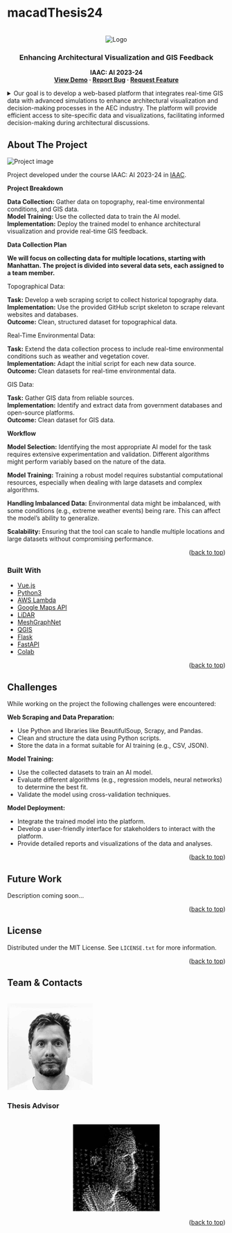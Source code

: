 # macadThesis24
<!-- PROJECT LOGO -->
<br />
<div align="center">
    <img src="https://github.com/ronmaccms/macadThesis24/assets/logos/project-logo.jpg" alt="Logo" width="450">
  <h3 align="center"> Enhancing Architectural Visualization and GIS Feedback </h3>
  <p align="center" style="font-weight: bold;">IAAC: AI 2023-24<br>
    <a href="https://colab.research.google.com/github/ronmaccms/macadThesis24/blob/main/src/notebook.ipynb">View Demo</a>
    ·
    <a href="https://github.com/ronmaccms/macadThesis24/issues">Report Bug</a>
    ·
    <a href="https://github.com/ronmaccms/macadThesis24/issues">Request Feature</a>
  </p>
</div>

<!-- TABLE OF CONTENTS -->
<details>
  <summary>Our goal is to develop a web-based platform that integrates real-time GIS data with advanced simulations to enhance architectural visualization and decision-making processes in the AEC industry. The platform will provide efficient access to site-specific data and visualizations, facilitating informed decision-making during architectural discussions.</summary>
  <ol>
    <li>
      <a href="#about-the-project">About the Project</a>
      <ul>
        <li><a href="#intro">Intro</a></li>
        <li><a href="#built-with">Built With</a></li>
      </ul>
    </li>
    <li><a href="#challenges">Challenges</a></li>
    <li><a href="#license">License</a></li>
    <li><a href="#team">Team</a></li>
  </ol>
</details>

<!-- ABOUT THE PROJECT -->
## About The Project
![Project image](assets/img/project-img.png)

Project developed under the course IAAC: AI 2023-24 in [IAAC](https://iaac.net/).

__Project Breakdown__

__Data Collection:__ Gather data on topography, real-time environmental conditions, and GIS data.  
__Model Training:__ Use the collected data to train the AI model.  
__Implementation:__ Deploy the trained model to enhance architectural visualization and provide real-time GIS feedback.

__Data Collection Plan__

__We will focus on collecting data for multiple locations, starting with Manhattan. The project is divided into several data sets, each assigned to a team member.__

Topographical Data:

__Task:__ Develop a web scraping script to collect historical topography data.  
__Implementation:__ Use the provided GitHub script skeleton to scrape relevant websites and databases.  
__Outcome:__ Clean, structured dataset for topographical data.

Real-Time Environmental Data:

__Task:__ Extend the data collection process to include real-time environmental conditions such as weather and vegetation cover.  
__Implementation:__ Adapt the initial script for each new data source.  
__Outcome:__ Clean datasets for real-time environmental data.

GIS Data:

__Task:__ Gather GIS data from reliable sources.  
__Implementation:__ Identify and extract data from government databases and open-source platforms.  
__Outcome:__ Clean dataset for GIS data.

__Workflow__

__Model Selection:__ Identifying the most appropriate AI model for the task requires extensive experimentation and validation. Different algorithms might perform variably based on the nature of the data.

__Model Training:__ Training a robust model requires substantial computational resources, especially when dealing with large datasets and complex algorithms.

__Handling Imbalanced Data:__ Environmental data might be imbalanced, with some conditions (e.g., extreme weather events) being rare. This can affect the model’s ability to generalize.

__Scalability:__ Ensuring that the tool can scale to handle multiple locations and large datasets without compromising performance.

<p align="right">(<a href="#readme-top">back to top</a>)</p>

### Built With
* [Vue.js](https://vuejs.org/)
* [Python3](https://www.python.org/)
* [AWS Lambda](https://aws.amazon.com/lambda/)
* [Google Maps API](https://developers.google.com/maps)
* [LiDAR](https://www.lidar.com/)
* [MeshGraphNet](https://arxiv.org/pdf/2010.03409.pdf)
* [QGIS](https://qgis.org/)
* [Flask](https://flask.palletsprojects.com/en/2.3.x/)
* [FastAPI](https://fastapi.tiangolo.com/)
* [Colab](https://colab.research.google.com/)

<p align="right">(<a href="#readme-top">back to top</a>)</p>

## Challenges
While working on the project the following challenges were encountered:

__Web Scraping and Data Preparation:__

- Use Python and libraries like BeautifulSoup, Scrapy, and Pandas.
- Clean and structure the data using Python scripts.
- Store the data in a format suitable for AI training (e.g., CSV, JSON).

__Model Training:__

- Use the collected datasets to train an AI model.
- Evaluate different algorithms (e.g., regression models, neural networks) to determine the best fit.
- Validate the model using cross-validation techniques.

__Model Deployment:__

- Integrate the trained model into the platform.
- Develop a user-friendly interface for stakeholders to interact with the platform.
- Provide detailed reports and visualizations of the data and analyses.

<p align="right">(<a href="#readme-top">back to top</a>)</p>

## Future Work
Description coming soon...

<p align="right">(<a href="#readme-top">back to top</a>)</p>

## License
Distributed under the MIT License. See `LICENSE.txt` for more information.

<p align="right">(<a href="#readme-top">back to top</a>)</p>

## Team & Contacts
<br />
<div style="width:100%;" width=100%>
    <div>
        <a href="https://www.linkedin.com/in/andres-roncal-1b148a132/">
            <img src="src\img\andres.png" style="filter: grayscale(100%);" alt="Andres Roncal" height=200px style="filter: grayscale(100%);">
        </a>
    </div>
  <h3>Thesis Advisor</h3>
  <br />
    <div style="display:flex; flex-direction: row; flex-wrap; justify-content:space-around;">
        <a href="https://es.linkedin.com/in/davidandresleon">
          <img src="src\img\davidProfilePic.png" style="filter: grayscale(100%);" alt="David Andres Leon" height=200px>
        </a>
    </div>
</div>
<p align="right">(<a href="#readme-top">back to top</a>)</p>
